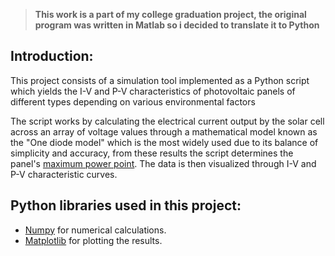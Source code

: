 > **This work is a part of my college graduation project, the original program was written in Matlab so i decided to translate it to Python**

## Introduction:
This project consists of a simulation tool implemented as a Python script which yields the I-V and P-V characteristics of photovoltaic panels of different types depending on various environmental factors

The script works by calculating the electrical current output by the solar cell across an array of voltage values through a mathematical model known as the "One diode model" which is the most widely used due to its balance of simplicity and accuracy, from these results the script determines the panel's [maximum power point](https://en.wikipedia.org/wiki/Solar-cell_efficiency#Maximum_power_point). The data is then visualized through I-V and P-V characteristic curves.

## Python libraries used in this project:
  - [Numpy](https://numpy.org/) for numerical calculations.
  - [Matplotlib](https://matplotlib.org/) for plotting the results.
